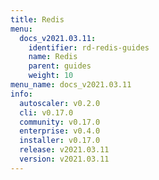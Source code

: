 ```yaml
---
title: Redis
menu:
  docs_v2021.03.11:
    identifier: rd-redis-guides
    name: Redis
    parent: guides
    weight: 10
menu_name: docs_v2021.03.11
info:
  autoscaler: v0.2.0
  cli: v0.17.0
  community: v0.17.0
  enterprise: v0.4.0
  installer: v0.17.0
  release: v2021.03.11
  version: v2021.03.11
---
```


